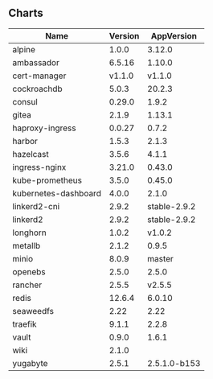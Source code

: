 ## Charts
Name | Version | AppVersion
-----|---------|-----------
alpine | 1.0.0 | 3.12.0
ambassador | 6.5.16 | 1.10.0
cert-manager | v1.1.0 | v1.1.0
cockroachdb | 5.0.3 | 20.2.3
consul | 0.29.0 | 1.9.2
gitea | 2.1.9 | 1.13.1
haproxy-ingress | 0.0.27 | 0.7.2
harbor | 1.5.3 | 2.1.3
hazelcast | 3.5.6 | 4.1.1
ingress-nginx | 3.21.0 | 0.43.0
kube-prometheus | 3.5.0 | 0.45.0
kubernetes-dashboard | 4.0.0 | 2.1.0
linkerd2-cni | 2.9.2 | stable-2.9.2
linkerd2 | 2.9.2 | stable-2.9.2
longhorn | 1.0.2 | v1.0.2
metallb | 2.1.2 | 0.9.5
minio | 8.0.9 | master
openebs | 2.5.0 | 2.5.0
rancher | 2.5.5 | v2.5.5
redis | 12.6.4 | 6.0.10
seaweedfs | 2.22 | 2.22
traefik | 9.1.1 | 2.2.8
vault | 0.9.0 | 1.6.1
wiki | 2.1.0 | 
yugabyte | 2.5.1 | 2.5.1.0-b153
